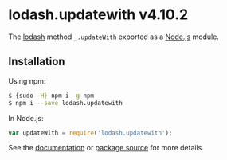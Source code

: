 # lodash.updatewith v4.10.2

The [lodash](https://lodash.com/) method `_.updateWith` exported as a [Node.js](https://nodejs.org/) module.

## Installation

Using npm:
```bash
$ {sudo -H} npm i -g npm
$ npm i --save lodash.updatewith
```

In Node.js:
```js
var updateWith = require('lodash.updatewith');
```

See the [documentation](https://lodash.com/docs#updateWith) or [package source](https://github.com/lodash/lodash/blob/4.10.2-npm-packages/lodash.updatewith) for more details.
